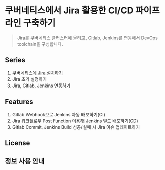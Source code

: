 # 쿠버네티스에서 Jira 활용한 CI/CD 파이프라인 구축하기
> Jira를 쿠버네티스 클러스터에 올리고, Gitlab, Jenkins를 연동해서 DevOps toolchain을 구성합니다. 

## Series
1. [쿠버네티스에 Jira 설치하기](blog/JIRA_CICD_(1).md)
2. Jira 초기 설정하기
3. Jira, Gitlab, Jenkins 연동하기 

## Features
1. Gitlab Webhook으로 Jenkins 자동 배포하기(CI)
2. Jira 워크플로우 Post Function 이용해 Jenkins 빌드 배포하기(CD)
3. Gitlab Commit, Jenkins Build 성공/실패 시 Jira 이슈 업데이트하기

## License

## 정보 사용 안내
